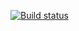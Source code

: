 [![Build status](https://ci.appveyor.com/api/projects/status/j0jntga9td7he0ql?svg=true)](https://ci.appveyor.com/project/supremko/aqa-interface)